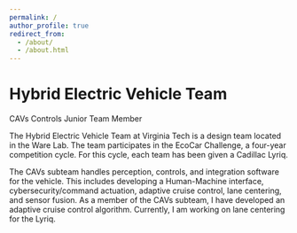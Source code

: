 ```yaml
---
permalink: /
author_profile: true
redirect_from: 
  - /about/
  - /about.html
---
```


Hybrid Electric Vehicle Team
======
CAVs Controls Junior Team Member

The Hybrid Electric Vehicle Team at Virginia Tech is a design team located in the Ware Lab. The team participates in the EcoCar Challenge, a four-year competition cycle. For this cycle, each team has been given a Cadillac Lyriq.

The CAVs subteam handles perception, controls, and integration software for the vehicle. This includes developing a Human-Machine interface, cybersecurity/command actuation, adaptive cruise control, lane centering, and sensor fusion. As a member of the CAVs subteam, I have developed an adaptive cruise control algorithm. Currently, I am working on lane centering for the Lyriq.
